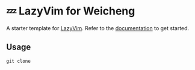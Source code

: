# 💤 LazyVim for Weicheng

A starter template for [LazyVim](https://github.com/LazyVim/LazyVim).
Refer to the [documentation](https://lazyvim.github.io/installation) to get started.

## Usage

```shell
git clone
```
